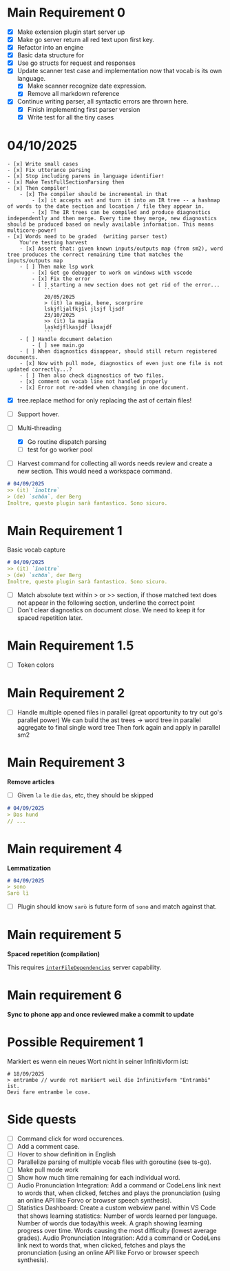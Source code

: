 <!-- skip -->
# Main Requirement 0
- [x] Make extension plugin start server up
- [x] Make go server return all red text upon first key.
- [x] Refactor into an engine
- [x] Basic data structure for
- [x] Use go structs for request and responses
- [x] Update scanner test case and implementation now that vocab is its own language.
    - [x] Make scanner recognize date expression.
    - [x] Remove all markdown reference
- [x] Continue writing parser, all syntactic errors are thrown here.
    - [x] Finish implementing first parser version
    - [x] Write test for all the tiny cases
# 04/10/2025
    - [x] Write small cases
    - [x] Fix utterance parsing
    - [x] Stop including parens in language identifier!
    - [x] Make TestFullSectionParsing then 
    - [x] Then compiler!
        - [x] The compiler should be incremental in that 
            - [x] it accepts ast and turn it into an IR tree -- a hashmap of words to the date section and location / file they appear in. 
            - [x] The IR trees can be compiled and produce diagnostics independently and then merge. Every time they merge, new diagnostics should be produced based on newly available information. This means multicore-power!
    - [x] Words need to be graded  (writing parser test)
        You're testing harvest
        - [x] Assert that: given known inputs/outputs map (from sm2), word tree produces the correct remaining time that matches the inputs/outputs map
        - [ ] Then make lsp work
            - [x] Get go debugger to work on windows with vscode
            - [x] Fix the error
            - [ ] starting a new section does not get rid of the error...
                ```
                20/05/2025
                > (it) la magia, bene, scorprire
                lskjfljalfkjsl jlsjf ljsdf 
                23/10/2025
                >> (it) la magia
                laskdjflkasjdf lksajdf
                ```
        - [ ] Handle document deletion
            - [ ] see main.go
        - [ ] When diagnostics disappear, should still return registered documents.
        - [x] Now with pull mode, diagnostics of even just one file is not updated correctly...?
        - [ ] Then also check diagnostics of two files.
        - [x] comment on vocab line not handled properly
        - [x] Error not re-added when changing in one document.
- [x] tree.replace method for only replacing the ast of certain files!
- [ ] Support hover.
- [ ] Multi-threading
    - [x] Go routine dispatch parsing
    - [ ] test for go worker pool
- [ ] Harvest command for collecting all words needs review and create a new section. This would need a workspace command.
 

```markdown
# 04/09/2025
>> (it) `inoltre`
> (de) `schön`, der Berg
Inoltre, questo plugin sarà fantastico. Sono sicuro.
```

# Main Requirement 1

Basic vocab capture

```markdown
# 04/09/2025
>> (it) `inoltre`
> (de) `schön`, der Berg
Inoltre, questo plugin sarà fantastico. Sono sicuro.
```
- [ ] Match absolute text within > or >> section, if those matched text does not appear in the following section, underline the correct point
- [ ] Don't clear diagnostics on document close. We need to keep it for spaced repetition later.

# Main Requirement 1.5 

- [ ] Token colors

# Main Requirement 2

- [ ] Handle multiple opened files in parallel (great opportunity to try out go's parallel power)
We can build the ast trees -> word tree in parallel
aggregate to final single word tree
Then fork again and apply in parallel sm2 

# Main Requirement 3 

**Remove articles**

- [ ] Given `la` `le` `die` `das`, etc, they should be skipped

```markdown
# 04/09/2025
> Das hund
// ...
```

# Main requirement 4

**Lemmatization**

```markdown
# 04/09/2025
> sono
Sarò lì
```
- [ ] Plugin should know `sarò` is future form of `sono` and match against that.

# Main requirement 5

**Spaced repetition (compilation)** 

This requires [`interFileDependencies`](https://microsoft.github.io/language-server-protocol/specifications/lsp/3.17/specification/#diagnosticOptions) server capability.

# Main requirement 6

**Sync to phone app and once reviewed make a commit to update**

# Possible Requirement 1

Markiert es wenn ein neues Wort nicht in seiner Infinitivform ist:

```
# 18/09/2025
> entrambe // wurde rot markiert weil die Infinitivform "Entrambi" ist.
Devi fare entrambe le cose.
```
# Side quests
- [ ] Command click for word occurences.
- [ ] Add a comment case.
- [ ] Hover to show definition in English
- [ ] Parallelize parsing of multiple vocab files with goroutine (see ts-go).
- [ ] Make pull mode work
- [ ] Show how much time remaining for each individual word.
- [ ] Audio Pronunciation Integration: Add a command or CodeLens link next to words that, when clicked, fetches and plays the pronunciation (using an online API like Forvo or browser speech synthesis).
- [ ] Statistics Dashboard: Create a custom webview panel within VS Code that shows learning statistics:
Number of words learned per language.
Number of words due today/this week.
A graph showing learning progress over time.
Words causing the most difficulty (lowest average grades).
Audio Pronunciation Integration: Add a command or CodeLens link next to words that, when clicked, fetches and plays the pronunciation (using an online API like Forvo or browser speech synthesis).
